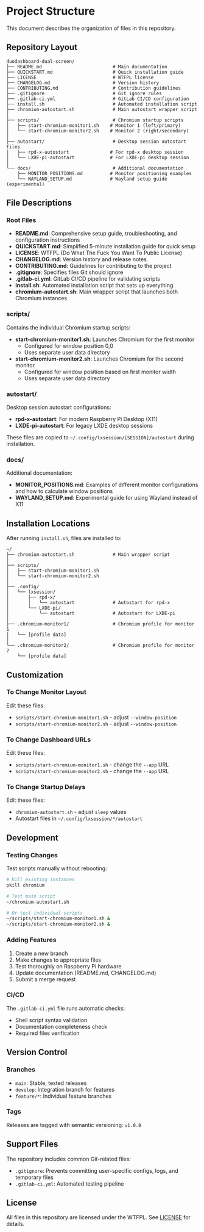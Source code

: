 # Project Structure

This document describes the organization of files in this repository.

## Repository Layout

```
duodashboard-dual-screen/
├── README.md                          # Main documentation
├── QUICKSTART.md                      # Quick installation guide
├── LICENSE                            # WTFPL license
├── CHANGELOG.md                       # Version history
├── CONTRIBUTING.md                    # Contribution guidelines
├── .gitignore                         # Git ignore rules
├── .gitlab-ci.yml                     # GitLab CI/CD configuration
├── install.sh                         # Automated installation script
├── chromium-autostart.sh              # Main autostart wrapper script
│
├── scripts/                           # Chromium startup scripts
│   ├── start-chromium-monitor1.sh    # Monitor 1 (left/primary)
│   └── start-chromium-monitor2.sh    # Monitor 2 (right/secondary)
│
├── autostart/                         # Desktop session autostart files
│   ├── rpd-x-autostart               # For rpd-x desktop session
│   └── LXDE-pi-autostart             # For LXDE-pi desktop session
│
└── docs/                              # Additional documentation
    ├── MONITOR_POSITIONS.md          # Monitor positioning examples
    └── WAYLAND_SETUP.md              # Wayland setup guide (experimental)
```

## File Descriptions

### Root Files

- **README.md**: Comprehensive setup guide, troubleshooting, and configuration instructions
- **QUICKSTART.md**: Simplified 5-minute installation guide for quick setup
- **LICENSE**: WTFPL (Do What The Fuck You Want To Public License)
- **CHANGELOG.md**: Version history and release notes
- **CONTRIBUTING.md**: Guidelines for contributing to the project
- **.gitignore**: Specifies files Git should ignore
- **.gitlab-ci.yml**: GitLab CI/CD pipeline for validating scripts
- **install.sh**: Automated installation script that sets up everything
- **chromium-autostart.sh**: Main wrapper script that launches both Chromium instances

### scripts/

Contains the individual Chromium startup scripts:

- **start-chromium-monitor1.sh**: Launches Chromium for the first monitor
  - Configured for window position 0,0
  - Uses separate user data directory
- **start-chromium-monitor2.sh**: Launches Chromium for the second monitor
  - Configured for window position based on first monitor width
  - Uses separate user data directory

### autostart/

Desktop session autostart configurations:

- **rpd-x-autostart**: For modern Raspberry Pi Desktop (X11)
- **LXDE-pi-autostart**: For legacy LXDE desktop sessions

These files are copied to `~/.config/lxsession/[SESSION]/autostart` during installation.

### docs/

Additional documentation:

- **MONITOR_POSITIONS.md**: Examples of different monitor configurations and how to calculate window positions
- **WAYLAND_SETUP.md**: Experimental guide for using Wayland instead of X11

## Installation Locations

After running `install.sh`, files are installed to:

```
~/
├── chromium-autostart.sh              # Main wrapper script
│
├── scripts/
│   ├── start-chromium-monitor1.sh
│   └── start-chromium-monitor2.sh
│
├── .config/
│   └── lxsession/
│       ├── rpd-x/
│       │   └── autostart              # Autostart for rpd-x
│       └── LXDE-pi/
│           └── autostart              # Autostart for LXDE-pi
│
├── .chromium-monitor1/                # Chromium profile for monitor 1
│   └── [profile data]
│
└── .chromium-monitor2/                # Chromium profile for monitor 2
    └── [profile data]
```

## Customization

### To Change Monitor Layout

Edit these files:

- `scripts/start-chromium-monitor1.sh` - adjust `--window-position`
- `scripts/start-chromium-monitor2.sh` - adjust `--window-position`

### To Change Dashboard URLs

Edit these files:

- `scripts/start-chromium-monitor1.sh` - change the `--app` URL
- `scripts/start-chromium-monitor2.sh` - change the `--app` URL

### To Change Startup Delays

Edit these files:

- `chromium-autostart.sh` - adjust `sleep` values
- Autostart files in `~/.config/lxsession/*/autostart`

## Development

### Testing Changes

Test scripts manually without rebooting:

```bash
# Kill existing instances
pkill chromium

# Test main script
~/chromium-autostart.sh

# Or test individual scripts
~/scripts/start-chromium-monitor1.sh &
~/scripts/start-chromium-monitor2.sh &
```

### Adding Features

1. Create a new branch
2. Make changes to appropriate files
3. Test thoroughly on Raspberry Pi hardware
4. Update documentation (README.md, CHANGELOG.md)
5. Submit a merge request

### CI/CD

The `.gitlab-ci.yml` file runs automatic checks:

- Shell script syntax validation
- Documentation completeness check
- Required files verification

## Version Control

### Branches

- `main`: Stable, tested releases
- `develop`: Integration branch for features
- `feature/*`: Individual feature branches

### Tags

Releases are tagged with semantic versioning: `v1.0.0`

## Support Files

The repository includes common Git-related files:

- `.gitignore`: Prevents committing user-specific configs, logs, and temporary files
- `.gitlab-ci.yml`: Automated testing pipeline

## License

All files in this repository are licensed under the WTFPL. See [LICENSE](LICENSE) for details.
